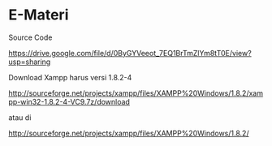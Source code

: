 # E-Materi
Source Code

https://drive.google.com/file/d/0ByGYVeeot_7EQ1BrTmZlYm8tT0E/view?usp=sharing


Download Xampp harus versi 1.8.2-4


http://sourceforge.net/projects/xampp/files/XAMPP%20Windows/1.8.2/xampp-win32-1.8.2-4-VC9.7z/download

atau di

http://sourceforge.net/projects/xampp/files/XAMPP%20Windows/1.8.2/
